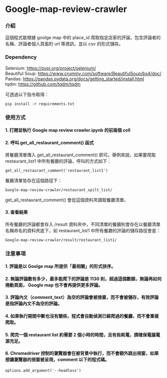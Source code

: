 # Google-map-review-crawler
### 介紹
這個程式能根據 goolge map 中的 place_id 爬取指定店家的評論，包含評論者的名稱、評論者個人頁面的 url 等資訊，並以 csv 的形式儲存。  


### Dependency 
Selenium: https://pypi.org/project/selenium/  
Beautiful Soup: https://www.crummy.com/software/BeautifulSoup/bs4/doc/  
Pandas: https://pandas.pydata.org/docs/getting_started/install.html  
tqdm: https://github.com/tqdm/tqdm

可透過以下指令取得：  

    pip install -r requirements.txt    

### 使用方式
#### 1. 打開並執行 Google map review crawler.ipynb 的前兩個 cell  

  
#### 2. 呼叫 get_all_restaurant_comment() 函式  
將餐廳清單傳入 get_all_restaurant_comment() 即可。舉例來說，如果要爬取 restaurant_list1 中所有餐廳的評論，呼叫的方式如下：

    get_all_restaurant_comment('restaurant_list1')    
    
餐廳清單皆存在這個路徑下：

    Google-map-review-crawler/restaurant_spilt_list/ 
    
get_all_restaurant_comment() 會從這個資料夾讀取餐廳清單。  
  
#### 3. 查看結果
所有餐廳的評論都會存入 /result 資料夾中，不同清單的餐廳則會存在以餐廳清單名稱命名的資料夾底下，如 restaurant_list1 中所有餐廳的評論的儲存路徑會是：

    Google-map-review-crawler/result/restaurant_list1/
    
### 注意事項
#### 1. 評論是以 Goolge map 所提供「最相關」的形式排序。
#### 2. 無論評論數有多少，最多能爬下的評論是 1130 則，超過這個數額，無論再如何捲動頁面， Google map 也不會再提供更多評論。
#### 3. 評論內文（comment_text）為空的評論會被捨棄，而不會被儲存，有效評論是指評論內文不為空的評論。
#### 4. 如果執行期間中斷也沒有關係，程式會自動偵測已經爬過的餐廳，而不會重複爬取。
#### 5. 爬完一個 restaurant list 約需要 2 個小時的時間，且有些耗電，請確保電腦電源充足。
#### 6. Chromedriver 控制的瀏覽器會在被背景中執行，而不會額外跳出視窗，如果想讓瀏覽器的視窗被呈現，comment 以下的程式碼。
    options.add_argument('--headless')

